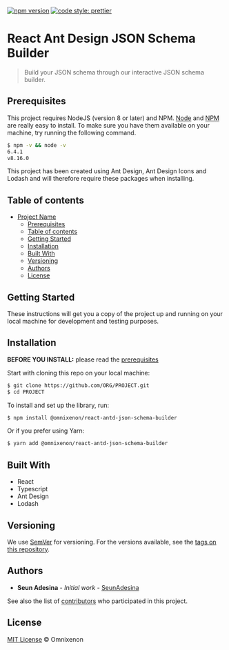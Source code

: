 [![npm version](https://badge.fury.io/js/@omnixenon%2Freact-antd-json-schema-builder.svg)](https://badge.fury.io/js/@omnixenon%2Freact-antd-json-schema-builder)
[![code style: prettier](https://img.shields.io/badge/code_style-prettier-ff69b4.svg?style=flat-square)](https://github.com/prettier/prettier)

# React Ant Design JSON Schema Builder 

> Build your JSON schema through our interactive JSON schema builder.

## Prerequisites

This project requires NodeJS (version 8 or later) and NPM.
[Node](http://nodejs.org/) and [NPM](https://npmjs.org/) are really easy to install.
To make sure you have them available on your machine,
try running the following command.

```sh
$ npm -v && node -v
6.4.1
v8.16.0
```

This project has been created using Ant Design, Ant Design Icons and Lodash and will therefore require these packages when installing.

## Table of contents

- [Project Name](#project-name)
  - [Prerequisites](#prerequisites)
  - [Table of contents](#table-of-contents)
  - [Getting Started](#getting-started)
  - [Installation](#installation)
  - [Built With](#built-with)
  - [Versioning](#versioning)
  - [Authors](#authors)
  - [License](#license)

## Getting Started

These instructions will get you a copy of the project up and running on your local machine for development and testing purposes.

## Installation

**BEFORE YOU INSTALL:** please read the [prerequisites](#prerequisites)

Start with cloning this repo on your local machine:

```sh
$ git clone https://github.com/ORG/PROJECT.git
$ cd PROJECT
```

To install and set up the library, run:

```sh
$ npm install @omnixenon/react-antd-json-schema-builder
```

Or if you prefer using Yarn:

```sh
$ yarn add @omnixenon/react-antd-json-schema-builder
```

## Built With

* React
* Typescript
* Ant Design
* Lodash

## Versioning

We use [SemVer](http://semver.org/) for versioning. For the versions available, see the [tags on this repository](https://github.com/your/project/tags).

## Authors

* **Seun Adesina** - *Initial work* - [SeunAdesina](https://github.com/blackgospel)

See also the list of [contributors](https://github.com/your/project/contributors) who participated in this project.

## License

[MIT License](https://andreasonny.mit-license.org/2019) © Omnixenon